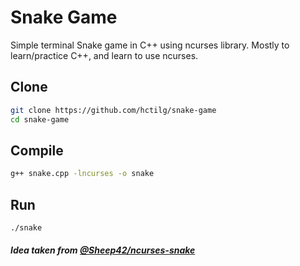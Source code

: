 # Snake Game

Simple terminal Snake game in C++ using ncurses library. Mostly to learn/practice C++, and learn to use ncurses.

## Clone 
```bash
git clone https://github.com/hctilg/snake-game
cd snake-game
```

## Compile 
```bash
g++ snake.cpp -lncurses -o snake
```

## Run 
```bash
./snake
```

##### Idea taken from [@Sheep42/ncurses-snake](https://github.com/Sheep42/ncurses-snake)

